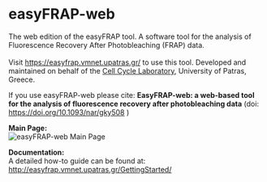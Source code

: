 # easyFRAP-web
The web edition of the easyFRAP tool. A software tool for the analysis of Fluorescence Recovery After Photobleaching (FRAP) data.
</br></br> 
Visit https://easyfrap.vmnet.upatras.gr/ to use this tool. Developed and maintained on behalf of the <a href="http://ccl.med.upatras.gr/" target="_blank">Cell Cycle Laboratory</a>, University of Patras, Greece. 

If you use easyFRAP-web please cite: <strong>EasyFRAP-web: a web-based tool for the analysis of fluorescence recovery after photobleaching data</strong> (doi: <a href="https://doi.org/10.1093/nar/gky508" target="_blank">https://doi.org/10.1093/nar/gky508</a> )


<strong>Main Page:</strong>
</br>
![easyFRAP-web Main Page](../master/easyfrap_screenshot.png)

<strong>Documentation:</strong>
</br>
A detailed how-to guide can be found at: http://easyfrap.vmnet.upatras.gr/GettingStarted/
